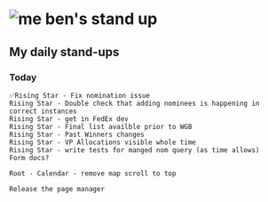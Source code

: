 # ![me](https://avatars2.githubusercontent.com/u/5232044?s=50&v=4) ben's stand up

## My daily stand-ups
 
### Today

    ✅Rising Star - Fix nomination issue 
    Rising Star - Double check that adding nominees is happening in correct instances
    Rising Star - get in FedEx dev
    Rising Star - Final list availble prior to WGB
    Rising Star - Past Winners changes
    Rising Star - VP Allocations visible whole time
    Rising Star - write tests for manged nom query (as time allows)
    Form docs?
    
    Root - Calendar - remove map scroll to top
    
    Release the page manager
